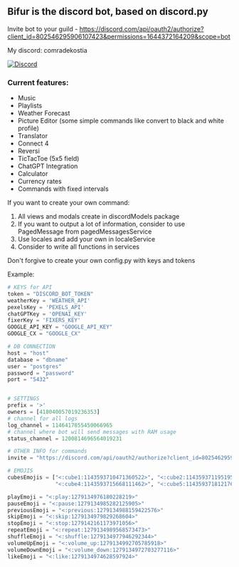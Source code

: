 ## Bifur is the discord bot, based on discord.py

Invite bot to your guild - https://discord.com/api/oauth2/authorize?client_id=802546295906107423&permissions=1644372164209&scope=bot

My discord: comradekostia

[![Discord](https://discord.com/api/guilds/336642139381301249/embed.png)](https://discord.gg/2EGkGzDTK5 "Discord")

### Current features:
- Music
- Playlists
- Weather Forecast
- Picture Editor (some simple commands like convert to black and white profile)
- Translator
- Connect 4
- Reversi
- TicTacToe (5x5 field)
- ChatGPT Integration
- Calculator
- Currency rates
- Commands with fixed intervals

If you want to create your own command:
1. All views and modals create in discordModels package
2. If you want to output a lot of information, consider to use PagedMessage from pagedMessagesService
3. Use locales and add your own in localeService
4. Consider to write all functions in services

Don't forgive to create your own config.py with keys and tokens

Example:
```python
# KEYS for API
token = "DISCORD_BOT_TOKEN"
weatherKey = 'WEATHER_API'
pexelsKey = 'PEXELS_API'
chatGPTKey = 'OPENAI_KEY'
fixerKey = 'FIXERS_KEY'
GOOGLE_API_KEY = "GOOGLE_API_KEY"
GOOGLE_CX = "GOOGLE_CX"

# DB CONNECTION
host = "host"
database = "dbname"
user = "postgres"
password = "password"
port = "5432"


# SETTINGS
prefix = '>'
owners = [418040057019236353]
# channel for all logs
log_channel = 1146417855450066965
# channel where bot will send messages with RAM usage
status_channel = 1200814696564019231

# OTHER INFO for commands
invite = "https://discord.com/api/oauth2/authorize?client_id=802546295906107423&permissions=1644372164209&scope=bot"

# EMOJIS
cubesEmojis = ["<:cube1:1143593710471360522>", "<:cube2:1143593711951954001>", "<:cube3:1143593714229461154>",
               "<:cube4:1143593715668111462>", "<:cube5:1143593718121762836>", "<:cube6:1143593719094853865>"]

playEmoji = "<:play:1279134976180228219>"
pauseEmoji = "<:pause:1279134985282125905>"
previousEmoji = "<:previous:1279134988159422576>"
skipEmoji = "<:skip:1279134979829268604>"
stopEmoji = "<:stop:1279142161173971056>"
repeatEmoji = "<:repeat:1279134989568573473>"
shuffleEmoji = "<:shuffle:1279134977946292344>"
volumeUpEmoji = "<:volume_up:1279134992705785918>"
volumeDownEmoji = "<:volume_down:1279134972703277116>"
likeEmoji = "<:like:1279134974628597924>"
```
